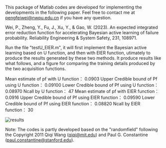 This package of Matlab codes are developed for implementing the developments in the following paper. Feel free to contact me at pengfeiwei@nwpu.edu.cn if you have any question.

Wei, P., Zheng, Y., Fu, J., Xu, Y., & Gao, W. (2023). An expected integrated error reduction function for accelerating Bayesian active learning of failure probability. Reliability Engineering & System Safety, 231, 108971.

Run the file "testU_EIER.m", it will first implement the Bayesian active learning based on U function, and then with EIER function, utimately to produce the results generated by these two methods. It produce results like what follows, and a figure for comparing the training details produced by the two acquisition functions.

Mean estimate of pf with U function： 0.0903
Upper Credible bound of Pf using U function： 0.09100
Lower Credible bound of Pf using U function： 0.08970
Ncall by U function： 47
Mean estimate of pf with EIER function： 0.0916
Upper Credible bound of Pf using EIER function： 0.09590
Lower Credible bound of Pf using EIER function： 0.08820
Ncall by EIER function： 30

![results](https://github.com/user-attachments/assets/6ffc3efd-470c-4abc-a2ca-1611e19e3a74)



Note: The codes is partly developed based on the "randomfield" following the Copyright 2011 Qiqi Wang (qiqi@mit.edu) and Paul G. Constantine (paul.constantine@stanford.edu).

